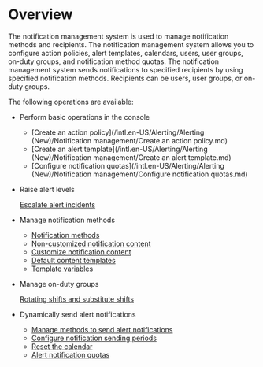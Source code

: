 # Overview

The notification management system is used to manage notification methods and recipients. The notification management system allows you to configure action policies, alert templates, calendars, users, user groups, on-duty groups, and notification method quotas. The notification management system sends notifications to specified recipients by using specified notification methods. Recipients can be users, user groups, or on-duty groups.

The following operations are available:

-   Perform basic operations in the console
    -   [Create an action policy](/intl.en-US/Alerting/Alerting (New)/Notification management/Create an action policy.md)
    -   [Create an alert template](/intl.en-US/Alerting/Alerting (New)/Notification management/Create an alert template.md)
    -   [Configure notification quotas](/intl.en-US/Alerting/Alerting (New)/Notification management/Configure notification quotas.md)
-   Raise alert levels

    [Escalate alert incidents]()

-   Manage notification methods
    -   [Notification methods]()
    -   [Non-customized notification content]()
    -   [Customize notification content]()
    -   [Default content templates]()
    -   [Template variables]()
-   Manage on-duty groups

    [Rotating shifts and substitute shifts]()

-   Dynamically send alert notifications
    -   [Manage methods to send alert notifications]()
    -   [Configure notification sending periods]()
    -   [Reset the calendar]()
    -   [Alert notification quotas]()

